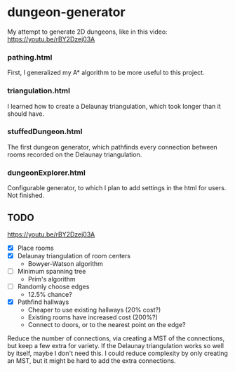 # dungeon-generator
My attempt to generate 2D dungeons, like in this video: https://youtu.be/rBY2Dzej03A

### pathing.html
First, I generalized my A* algorithm to be more useful to this project.

### triangulation.html
I learned how to create a Delaunay triangulation, which took longer than it should have.

### stuffedDungeon.html
The first dungeon generator, which pathfinds every connection between rooms recorded on the Delaunay triangulation.

### dungeonExplorer.html
Configurable generator, to which I plan to add settings in the html for users. Not finished.

## TODO
https://youtu.be/rBY2Dzej03A
 - [x] Place rooms
 - [x] Delaunay triangulation of room centers
   - Bowyer-Watson algorithm
 - [ ] Minimum spanning tree
   - Prim's algorithm
 - [ ] Randomly choose edges
   - 12.5% chance?
 - [x] Pathfind hallways
   - Cheaper to use existing hallways (20% cost?)
   - Existing rooms have increased cost (200%?)
   - Connect to doors, or to the nearest point on the edge?

Reduce the number of connections, via creating a MST of the connections, but keep a few extra for variety. If the Delaunay triangulation works so well by itself, maybe I don't need this. I could reduce complexity by only creating an MST, but it might be hard to add the extra connections.
